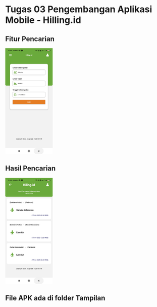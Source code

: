 # Tugas 03 Pengembangan Aplikasi Mobile - Hilling.id

  ## Fitur Pencarian
  <img src=" Tampilan\1679064401098.jpg" width="150">
  
  ## Hasil Pencarian
  <img src="Tampilan\1679064401039.jpg" width="150">

## File APK ada di folder Tampilan
